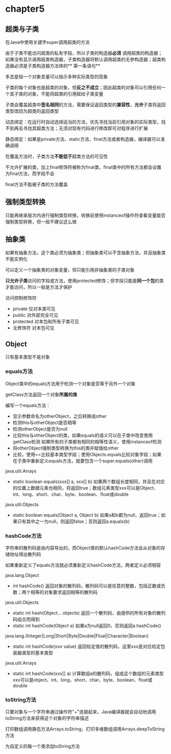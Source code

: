 # chapter5

## 超类与子类

在Java中使用关键字super调用超类的方法

由于子类不能访问超类的私有字段，所以子类的构造器**必须**
调用超类的构造器；如果没有显示调用超类构造器，子类构造器将默认调用超类的无参构造器；超类构造器必须是子类构造器方法体的**
第一条语句**

多态是指一个对象变量可以指示多种实际类型的现象

子类的每个对象也是超类的对象，但**反之不成立**；因此超类的对象可以引用任何一个其子类的对象，不能将超类的引用赋给子类变量

子类会覆盖超类中**签名相同**的方法，需要保证返回类型的**兼容性**，**允许**子类将返回类型改回为超类的返回类型

动态绑定：在运行时自动选择适当的方法，优先寻找当前引用对象的实际类型，找不到再去寻找其超类方法；无须对现有代码进行修改即可对程序进行扩展

静态绑定：如果是private方法、static方法、final方法或者构造器，编译器可以准确调用

在覆盖方法时，子类方法**不能低于**超类方法的可见性

不允许扩展的类，加上final修饰符被称为final类，final类中的所有方法都会设置为final方法，而字段不会

final方法不能被子类的方法覆盖

## 强制类型转换

只能再继承层次内进行强制类型转换，转换前使用instanceof操作符查看变量能否强制类型转换，但一般不建议这么做

## 抽象类

如果有抽象方法，这个类必须为抽象类；但抽象类可以不含抽象方法，并且抽象类不能实例化

可以定义一个抽象类的对象变量，但只能引用非抽象类的子类对象

**只允许子类**访问的字段或方法，使用protected修饰；但字段只能是**同一个包**的类才能访问，所以一般是方法才保护

访问控制修饰符

- private 仅对本类可见
- public 对外部完全可见
- protected 对本包和所有子类可见
- 无修饰符 对本包可见

## Object

只有基本类型不是对象

### equals方法

Object类中的equals方法用于检测一个对象是否等于另外一个对象

getClass方法返回一个对象**所属的类**

编写一个equals方法：

- 显示参数命名为otherObject，之后转换成other
- 检测this与otherObject是否相等
- 检测otherObject是否为null
- 比较this与otherObject的类，如果equals的语义可以在子类中改变使用getClass检测
  如果所有的子类都有相同的相等性语义，使用instanceof检测
- 将otherObject强制类型转换为this的类并赋值给other
- 比较，使用==比较基本类型字段；使用Objects.equals比较对象字段；如果在子类中重新定义equals方法，就要包含一个super.equals(other)调用

java.util.Arrays

- static boolean equals(xxx[] a, xxx[] b)
  如果两个数组长度相同，并且在对应的位置上数据元素也相同，将返回true；数组元素类型xxx可以是Object、int、long、short、char、byte、boolean、float或double

java.util.Objects

- static boolean equals(Object a, Object b)
  如果a和b都为null，返回true；如果只有其中之一为null，则返回false；否则返回a.equals(b)

### hashCode方法

字符串的散列码是由内容导出的，而Object类的默认hashCode方法会从对象的存储地址得出散列码

如果重新定义了equals方法就必须重新定义hashCode方法，两者定义必须相容

java.lang.Object

- int hashCode()
返回对象的散列码，散列码可以是任意的整数，包括正数或负数；两个相等的对象要求返回相等的散列码

java.util.Objects

- static int hash(Object... objects) 返回一个散列码，由提供的所有对象的散列码组合而得到
- static int hashCode(Object a) 如果a为null返回0，否则返回a.hashCode()

java.lang.(Integer|Long|Short|Byte|Double|Float|Character|Boolean)

- static int hashCode(xxx value) 返回给定值的散列码，这里xxx是对应给定包装器类型的基本类型

java.util.Arrays

- static int hashCode(xxx[] a)
计算数组a的散列码，组成这个数组的元素类型xxx可以是object、int、long、short、char、byte、boolean、float或double

### toString方法

只要对象与一个字符串通过操作符"+"连接起来，Java编译器就会自动地调用toString方法来获得这个对象的字符串描述

打印数组调用静态方法Arrays.toString，打印多维数组调用Arrays.deepToString方法

为自定义的每一个类添加toString方法

